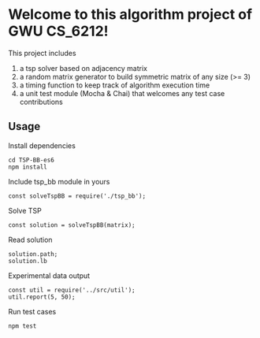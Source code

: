 # Welcome to this algorithm project of GWU CS_6212!

This project includes 
1. a tsp solver based on adjacency matrix
2. a random matrix generator to build symmetric matrix of any size (>= 3) 
3. a timing function to keep track of algorithm execution time
4. a unit test module (Mocha & Chai) that welcomes any test case contributions

## Usage

Install dependencies
```
cd TSP-BB-es6
npm install
```

Include tsp_bb module in yours
```
const solveTspBB = require('./tsp_bb');
```

Solve TSP
```
const solution = solveTspBB(matrix);
```

Read solution
```
solution.path;
solution.lb
```

Experimental data output
```
const util = require('../src/util');
util.report(5, 50);
```

Run test cases
```
npm test
```